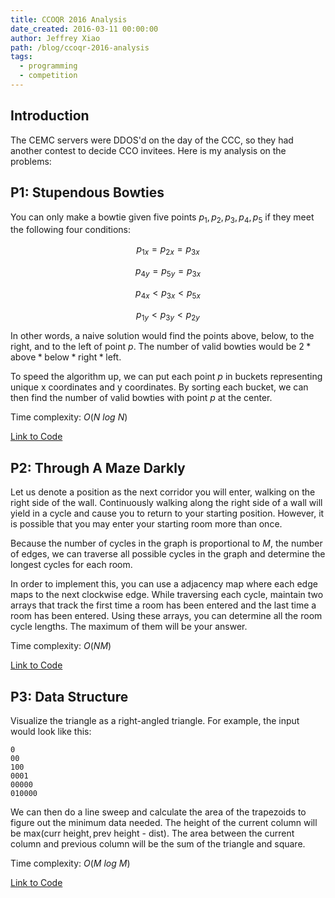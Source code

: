 ```yaml
---
title: CCOQR 2016 Analysis
date_created: 2016-03-11 00:00:00
author: Jeffrey Xiao
path: /blog/ccoqr-2016-analysis
tags:
  - programming
  - competition
---
```


## Introduction

The CEMC servers were DDOS'd on the day of the CCC, so they had another contest to decide CCO
invitees. Here is my analysis on the problems:

## P1: Stupendous Bowties

You can only make a bowtie given five points $p_1, p_2, p_3, p_4, p_5$ if they meet the following
four conditions:

$$
p_{1x} = p_{2x} = p_{3x}
$$

$$
p_{4y} = p_{5y} = p_{3x}
$$

$$
p_{4x} < p_{3x} < p_{5x}
$$

$$
p_{1y} < p_{3y} < p_{2y}
$$

In other words, a naive solution would find the points above, below, to the right, and to the left
of point $p$. The number of valid bowties would be
$2*\text{above}*\text{below}*\text{right}*\text{left}$.

To speed the algorithm up, we can put each point $p$ in buckets representing unique x coordinates
and y coordinates. By sorting each bucket, we can then find the number of valid bowties with point
$p$ at the center.

Time complexity: $O(N\ log\ N)$

[Link to Code](https://github.com/jeffrey-xiao/Competitive-Programming/blob/master/src/contest/ccc/CCOQR_2016_P1.java)

## P2: Through A Maze Darkly

Let us denote a position as the next corridor you will enter, walking on the right side of the wall.
Continuously walking along the right side of a wall will yield in a cycle and cause you to return to
your starting position. However, it is possible that you may enter your starting room more than
once.

Because the number of cycles in the graph is proportional to $M$, the number of edges, we can
traverse all possible cycles in the graph and determine the longest cycles for each room.

In order to implement this, you can use a adjacency map where each edge maps to the next clockwise
edge. While traversing each cycle, maintain two arrays that track the first time a room has been
entered and the last time a room has been entered. Using these arrays, you can determine all the
room cycle lengths. The maximum of them will be your answer.

Time complexity: $O(NM)$

[Link to Code](https://github.com/jeffrey-xiao/Competitive-Programming/blob/master/src/contest/ccc/CCOQR_2016_P2.java)

## P3: Data Structure

Visualize the triangle as a right-angled triangle. For example, the input would look like this:

```
0
00
100
0001
00000
010000
```

We can then do a line sweep and calculate the area of the trapezoids to figure out the minimum data
needed. The height of the current column will be $\text{max}(\text{curr height}, \text{prev height -
dist})$. The area between the current column and previous column will be the sum of the triangle and
square.

Time complexity: $O(M\ log \ M)$

[Link to Code](https://github.com/jeffrey-xiao/Competitive-Programming/blob/master/src/contest/ccc/CCOQR_2016_P3.java)

